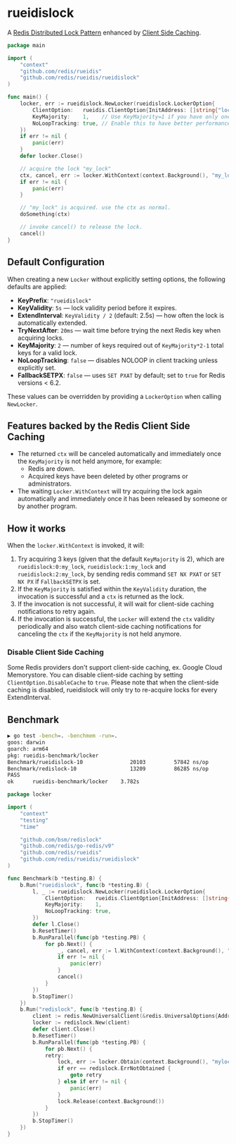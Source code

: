 # rueidislock

A [Redis Distributed Lock Pattern](https://redis.io/docs/latest/develop/use/patterns/distributed-locks/) enhanced by [Client Side Caching](https://redis.io/docs/manual/client-side-caching/).

```go
package main

import (
	"context"
	"github.com/redis/rueidis"
	"github.com/redis/rueidis/rueidislock"
)

func main() {
	locker, err := rueidislock.NewLocker(rueidislock.LockerOption{
		ClientOption:   rueidis.ClientOption{InitAddress: []string{"localhost:6379"}},
		KeyMajority:    1,    // Use KeyMajority=1 if you have only one Redis instance. Also make sure that all your `Locker`s share the same KeyMajority.
		NoLoopTracking: true, // Enable this to have better performance if all your Redis are >= 7.0.5.
	})
	if err != nil {
		panic(err)
	}
	defer locker.Close()

	// acquire the lock "my_lock"
	ctx, cancel, err := locker.WithContext(context.Background(), "my_lock")
	if err != nil {
		panic(err)
	}

	// "my_lock" is acquired. use the ctx as normal.
	doSomething(ctx)

	// invoke cancel() to release the lock.
	cancel()
}
```

## Default Configuration

When creating a new `Locker` without explicitly setting options, the following defaults are applied:

- **KeyPrefix**: `"rueidislock"`  
- **KeyValidity**: `5s` — lock validity period before it expires.  
- **ExtendInterval**: `KeyValidity / 2` (default: 2.5s) — how often the lock is automatically extended.  
- **TryNextAfter**: `20ms` — wait time before trying the next Redis key when acquiring locks.  
- **KeyMajority**: `2` — number of keys required out of `KeyMajority*2-1` total keys for a valid lock.  
- **NoLoopTracking**: `false` — disables NOLOOP in client tracking unless explicitly set.  
- **FallbackSETPX**: `false` — uses `SET PXAT` by default; set to `true` for Redis versions < 6.2.

These values can be overridden by providing a `LockerOption` when calling `NewLocker`.

## Features backed by the Redis Client Side Caching
* The returned `ctx` will be canceled automatically and immediately once the `KeyMajority` is not held anymore, for example:
  * Redis are down.
  * Acquired keys have been deleted by other programs or administrators.
* The waiting `Locker.WithContext` will try acquiring the lock again automatically and immediately once it has been released by someone or by another program.

## How it works

When the `locker.WithContext` is invoked, it will:

1. Try acquiring 3 keys (given that the default `KeyMajority` is 2), which are `rueidislock:0:my_lock`, `rueidislock:1:my_lock` and `rueidislock:2:my_lock`, by sending redis command `SET NX PXAT` or `SET NX PX` if `FallbackSETPX` is set.
2. If the `KeyMajority` is satisfied within the `KeyValidity` duration, the invocation is successful and a `ctx` is returned as the lock.
3. If the invocation is not successful, it will wait for client-side caching notifications to retry again.
4. If the invocation is successful, the `Locker` will extend the `ctx` validity periodically and also watch client-side caching notifications for canceling the `ctx` if the `KeyMajority` is not held anymore.

### Disable Client Side Caching

Some Redis providers don't support client-side caching, ex. Google Cloud Memorystore.
You can disable client-side caching by setting `ClientOption.DisableCache` to `true`.
Please note that when the client-side caching is disabled, rueidislock will only try to re-acquire locks for every ExtendInterval.

## Benchmark

```bash
▶ go test -bench=. -benchmem -run=.
goos: darwin
goarch: arm64
pkg: rueidis-benchmark/locker
Benchmark/rueidislock-10         	   20103	     57842 ns/op	    1849 B/op	      29 allocs/op
Benchmark/redislock-10           	   13209	     86285 ns/op	    8083 B/op	     225 allocs/op
PASS
ok  	rueidis-benchmark/locker	3.782s
```

```go
package locker

import (
	"context"
	"testing"
	"time"

	"github.com/bsm/redislock"
	"github.com/redis/go-redis/v9"
	"github.com/redis/rueidis"
	"github.com/redis/rueidis/rueidislock"
)

func Benchmark(b *testing.B) {
	b.Run("rueidislock", func(b *testing.B) {
		l, _ := rueidislock.NewLocker(rueidislock.LockerOption{
			ClientOption:   rueidis.ClientOption{InitAddress: []string{"127.0.0.1:6379"}},
			KeyMajority:    1,
			NoLoopTracking: true,
		})
		defer l.Close()
		b.ResetTimer()
		b.RunParallel(func(pb *testing.PB) {
			for pb.Next() {
				_, cancel, err := l.WithContext(context.Background(), "mylock")
				if err != nil {
					panic(err)
				}
				cancel()
			}
		})
		b.StopTimer()
	})
	b.Run("redislock", func(b *testing.B) {
		client := redis.NewUniversalClient(&redis.UniversalOptions{Addrs: []string{"127.0.0.1:6379"}})
		locker := redislock.New(client)
		defer client.Close()
		b.ResetTimer()
		b.RunParallel(func(pb *testing.PB) {
			for pb.Next() {
			retry:
				lock, err := locker.Obtain(context.Background(), "mylock", time.Minute, nil)
				if err == redislock.ErrNotObtained {
					goto retry
				} else if err != nil {
					panic(err)
				}
				lock.Release(context.Background())
			}
		})
		b.StopTimer()
	})
}
```
